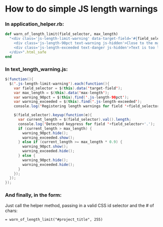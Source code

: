 # How to do simple JS length warnings

### In application_helper.rb:

```ruby
def warn_of_length_limit(field_selector, max_length)
  "<div class='js-length-limit-warning' data-target-field='#{field_selector}' data-max-length='#{max_length}'>
    <div class='js-length-90pct text-warning js-hidden'>Close to the maximum length</div>
    <div class='js-length-exceeded text-danger js-hidden'>Text is too long</div>
  </div>".html_safe
end
```

### In text_length_warning.js:

```java
$(function(){
  $('.js-length-limit-warning').each(function(){
    var field_selector = $(this).data('target-field');
    var max_length = $(this).data('max-length');
    var warning_90pct = $(this).find('.js-length-90pct');
    var warning_exceeded = $(this).find('.js-length-exceeded');
    console.log('Registering length warnings for field '+field_selector+'.');

    $(field_selector).keyup(function(e){
      var current_length = $(field_selector).val().length;
      console.log('Detected keypress for field '+field_selector+'.');
      if (current_length > max_length) {
        warning_90pct.hide();
        warning_exceeded.show();
      } else if (current_length >= max_length * 0.9) {
        warning_90pct.show();
        warning_exceeded.hide();
      } else {
        warning_90pct.hide();
        warning_exceeded.hide();
      }
    });
  });
});
```

### And finally, in the form:

Just call the helper method, passing in a valid CSS id selector and the # of chars:

```
= warn_of_length_limit("#project_title", 255)
```
